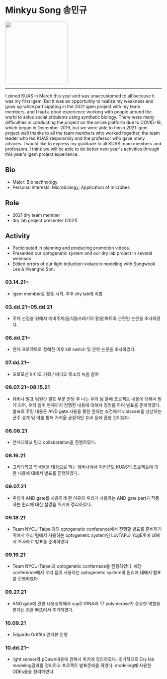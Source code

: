 # Minkyu Song 송민규
<img src = "https://user-images.githubusercontent.com/87221166/135803913-28f7996e-cafe-41fd-a228-3fed60e6beca.jpg" width="200" height="200">

---

I joined KUAS in March this year and was unaccustomed to all because it was my first igem. But it was an opportunity to realize my weakness and grow up while participating in the 2021 igem project with my team members, and I had a good experience working with people around the world to solve social problems using synthetic biology. There were many difficulties in conducting the project on the online platform due to COVID-19, which began in December 2019, but we were able to finish 2021 igem project well thanks to all the team members who worked together, the team leader who led KUAS responsibly and the professor who gave many advices. I would like to express my gratitude to all KUAS team members and professors. I think we will be able to do better next year's activities through this year's igem project experience.

## Bio 
* Major: Bio technology
* Personal Interests: Microbiology, Application of microbes

## Role
* 2021 dry team member
* dry lab project presenter (2021)

## Activity
* Participated in planning and producing promotion videos.
* Presented our optogenetic system and our dry lab project in several webinars.
* Edited errors of our light induction violacein modeling with Sungwook Lee & Kwangho Son.

### 03.14.21~
* igem member로 활동 시작, 추후 dry lab에 속함

### 03.dd.21~05.dd.21
* 주제 선정을 위해서 예비주제(음식물쓰레기의 활용)파트와 관련된 논문을 조사하였다.

### 06.dd.21~
* 현재 프로젝트로 정해진 이후 kill switch 및 관련 논문을 조사하였다.

### 07.dd.21~
* 프로모션 비디오 기획 / 비디오 목소리 녹음 참여

### 08.07.21~08.15.21
* 웨비나 발표 팀원간 발표 부분 분담 후 나는 우리 팀 올해 프로젝트 내용에 대해서 맡게 되어, 우리 팀이 현재까지 진행한 내용에 대해서 정리를 하여 발표를 준비하였다.
발표의 주된 내용은 AND gate 사용을 통한 원하는 조건에서 violacein을 생산하는 균주 설계 및 이를 통해 가져올 긍정적인 효과 등에 관한 것이었다.

### 08.08.21
* 연세대학교 팀과 collaboration을 진행하였다.

### 08.16.21
* 고려대학교 학생들을 대상으로 하는 웨비나에서 이번년도 KUAS의 프로젝트에 대한 내용에 대해서 발표를 진행하였다.

### 09.07.21
* 우리가 AND gate를 사용하게 된 이유와 우리가 사용하는 AND gate part가 작동하는 원리에 대한 설명을 위키에 정리하였다.

### 09.18.21
* Team NYCU-Taipei과의 optogenetic conference에서 진행할 발표를 준비하기 위해서 우리 팀에서 사용하는 optogenetic system인 LovTAP과 YcgE/F에 대해서 조사하고 발표를 준비하였다.

### 09.19.21
* Team NYCU-Taipei과 optogenetic confernece를 진행하였다. 해당 conference에서 우리 팀이 사용하는 optogenetic system의 원리에 대해서 발표를 진행하였다. 

### 09.27.21
* AND gate에 관한 내용설명에서 supD tRNA와 T7 polymerase가 중요한 역할을 한다는 점을 빠뜨려서 추가하였다.

### 10.09.21
* Edgardo Griffith 인터뷰 진행

### 10.dd.21~
* light sensor와 pDawn내용에 관해서 위키에 정리하였다. 추가적으로 Dry lab modeling결과를 정리하고 프로젝트 발표준비를 하였다. modeling에 사용한 ODEs들을 정리하였다.


